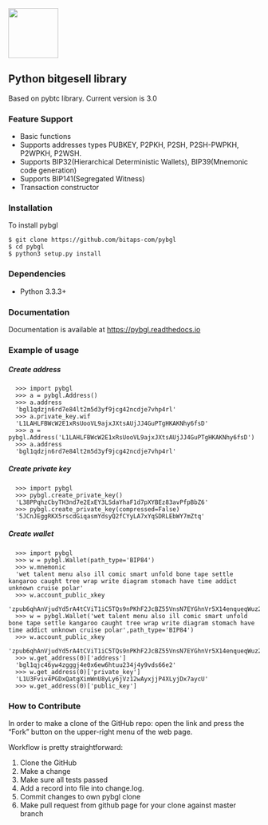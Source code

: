 <img src="docs/img/pybtc.png" width="100">

## Python bitgesell library

Based on pybtc library. Current version is 3.0


### Feature Support

* Basic functions
* Supports addresses types PUBKEY, P2PKH, P2SH, P2SH-PWPKH, P2WPKH, P2WSH.
* Supports BIP32(Hierarchical Deterministic Wallets), BIP39(Mnemonic code generation)
* Supports BIP141(Segregated Witness)
* Transaction constructor


### Installation

To install pybgl

    $ git clone https://github.com/bitaps-com/pybgl
    $ cd pybgl
    $ python3 setup.py install
    
### Dependencies

* Python 3.3.3+


### Documentation

Documentation is available at https://pybgl.readthedocs.io

### Example of usage

##### Create address

      >>> import pybgl
      >>> a = pybgl.Address()
      >>> a.address
      'bgl1qdzjn6rd7e84lt2m5d3yf9jcg42ncdje7vhp4rl'
      >>> a.private_key.wif
      'L1LAHLFBWcW2E1xRsUooVL9ajxJXtsAUjJJ4GuPTgHKAKNhy6fsD'
      >>> a = pybgl.Address('L1LAHLFBWcW2E1xRsUooVL9ajxJXtsAUjJJ4GuPTgHKAKNhy6fsD')
      >>> a.address
      'bgl1qdzjn6rd7e84lt2m5d3yf9jcg42ncdje7vhp4rl'

##### Create private key


      >>> import pybgl
      >>> pybgl.create_private_key()
      'L38PPqhzCbyTH3nd7e2ExEY3LSdaYhaF1d7pXYBEz83avPfpBbZ6'
      >>> pybgl.create_private_key(compressed=False)
      '5JCnJEggRKX5rscdGiqasmYdsyQ2fCYyLA7xYqSDRLEbWY7mZtq'


##### Create wallet

      >>> import pybgl
      >>> w = pybgl.Wallet(path_type='BIP84')
      >>> w.mnemonic
      'wet talent menu also ill comic smart unfold bone tape settle kangaroo caught tree wrap write diagram stomach have time addict unknown cruise polar'
      >>> w.account_public_xkey
      'zpub6qhAnVjudYd5rA4tCViT1iC5TQs9nPKhF2JcBZ55VnsN7EYGhnVr5X14enqueqWuz2nBBaDr77WT1Rnx82R1mTAbr9FbJq8oNdcf8UgndVA'
      >>> w = pybgl.Wallet('wet talent menu also ill comic smart unfold bone tape settle kangaroo caught tree wrap write diagram stomach have time addict unknown cruise polar',path_type='BIP84')
      >>> w.account_public_xkey
      'zpub6qhAnVjudYd5rA4tCViT1iC5TQs9nPKhF2JcBZ55VnsN7EYGhnVr5X14enqueqWuz2nBBaDr77WT1Rnx82R1mTAbr9FbJq8oNdcf8UgndVA'
      >>> w.get_address(0)['address']
      'bgl1qjc46yw4zgggj4e0x6ew6htuu234j4y9vds66e2'
      >>> w.get_address(0)['private_key']
      'L1U3Fviv4PGDxQatgXimWnU8yLy6jVz12wAyxjjP4XLyjDx7aycU'
      >>> w.get_address(0)['public_key']

### How to Contribute

In order to make a clone of the GitHub repo: open the link and press the “Fork” button on the upper-right menu of the web page.

Workflow is pretty straightforward:

1. Clone the GitHub
2. Make a change
3. Make sure all tests passed
4. Add a record into file into change.log.
5. Commit changes to own pybgl clone
6. Make pull request from github page for your clone against master branch


